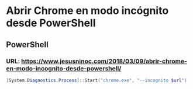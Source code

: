 ﻿# Abrir Chrome en modo incógnito desde PowerShell
## PowerShell 
### URL: https://www.jesusninoc.com/2018/03/09/abrir-chrome-en-modo-incognito-desde-powershell/
```PowerShell
[System.Diagnostics.Process]::Start("chrome.exe", "--incognito $url")
```
